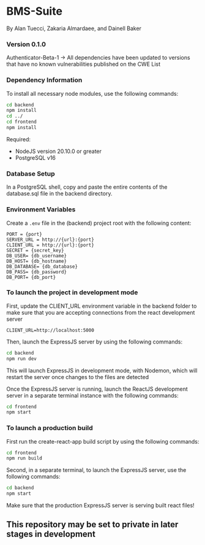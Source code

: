 # BMS-Suite

By Alan Tuecci, Zakaria Almardaee, and Dainell Baker

### Version 0.1.0

Authenticator-Beta-1 -> All dependencies have been updated to versions that have no known vulnerabilities published on the CWE List

### Dependency Information

To install all necessary node modules, use the following commands:

```bash
cd backend
npm install
cd ../
cd frontend
npm install
```

Required:

- NodeJS version 20.10.0 or greater
- PostgreSQL v16

### Database Setup

In a PostgreSQL shell, copy and paste the entire contents of the database.sql file in the backend directory.

### Environment Variables

Create a `.env` file in the (backend) project root with the following content:

```env
PORT = {port}
SERVER_URL = http://{url}:{port}
CLIENT_URL = http://{url}:{port}
SECRET = {secret_key}
DB_USER= {db_username}
DB_HOST= {db_hostname}
DB_DATABASE= {db_database}
DB_PASS= {db_password}
DB_PORT= {db_port}
```

### To launch the project in development mode

First, update the CLIENT_URL environment variable in the backend folder to make sure that you are accepting connections from the react development server

```env
CLIENT_URL=http://localhost:5000
```

Then, launch the ExpressJS server by using the following commands:

```bash
cd backend
npm run dev
```

This will launch ExpressJS in development mode, with Nodemon, which will restart the server once changes to the files are detected

Once the ExpressJS server is running, launch the ReactJS development server in a separate terminal instance with the following commands:

```bash
cd frontend
npm start
```

### To launch a production build

First run the create-react-app build script by using the following commands:

```bash
cd frontend
npm run build
```

Second, in a separate terminal, to launch the ExpressJS server, use the following commands:

```bash
cd backend
npm start
```

Make sure that the production ExpressJS server is serving built react files!

## This repository may be set to private in later stages in development
